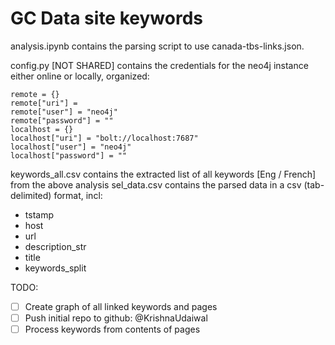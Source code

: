 # GC Data site keywords

analysis.ipynb contains the parsing script to use canada-tbs-links.json.

config.py [NOT SHARED] contains the credentials for the neo4j instance either online or locally, organized:

```{python}
remote = {}
remote["uri"] = 
remote["user"] = "neo4j"
remote["password"] = ""
localhost = {}
localhost["uri"] = "bolt://localhost:7687"
localhost["user"] = "neo4j"
localhost["password"] = ""
```

keywords_all.csv contains the extracted list of all keywords [Eng / French] from the above analysis
sel_data.csv contains the parsed data in a csv (tab-delimited) format, incl:

* tstamp
* host
* url
* description_str
* title
* keywords_split

TODO:
- [ ] Create graph of all linked keywords and pages
- [ ] Push initial repo to github: @KrishnaUdaiwal
- [ ] Process keywords from contents of pages
